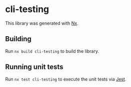 # cli-testing

This library was generated with [Nx](https://nx.dev).

## Building

Run `nx build cli-testing` to build the library.

## Running unit tests

Run `nx test cli-testing` to execute the unit tests via [Jest](https://jestjs.io).
